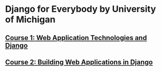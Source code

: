 # Django for Everybody by University of Michigan

## [Course 1: Web Application Technologies and Django](./course-1/README.md)

## [Course 2: Building Web Applications in Django](./course-2/README.md)


